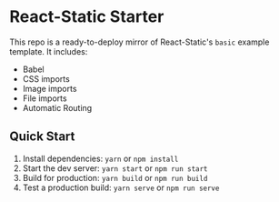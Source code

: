 # React-Static Starter

This repo is a ready-to-deploy mirror of React-Static's `basic` example template. It includes:
- Babel
- CSS imports
- Image imports
- File imports
- Automatic Routing

## Quick Start

1. Install dependencies: `yarn` or `npm install`
2. Start the dev server: `yarn start` or `npm run start`
3. Build for production: `yarn build` or `npm run build`
3. Test a production build: `yarn serve` or `npm run serve`

